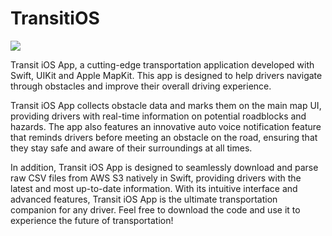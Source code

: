 # TransitiOS

![](https://github.com/bojiang3/TransitiOS/blob/main/4s%20demo.gif)

Transit iOS App, a cutting-edge transportation application developed with Swift, UIKit and Apple MapKit. This app is designed to help drivers navigate through obstacles and improve their overall driving experience.

Transit iOS App collects obstacle data and marks them on the main map UI, providing drivers with real-time information on potential roadblocks and hazards. The app also features an innovative auto voice notification feature that reminds drivers before meeting an obstacle on the road, ensuring that they stay safe and aware of their surroundings at all times.

In addition, Transit iOS App is designed to seamlessly download and parse raw CSV files from AWS S3 natively in Swift, providing drivers with the latest and most up-to-date information. With its intuitive interface and advanced features, Transit iOS App is the ultimate transportation companion for any driver. Feel free to download the code and use it to experience the future of transportation!
